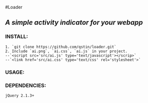 #Loader

## _A simple activity indicator for your webapp_

### INSTALL:
    1. `git clone https://github.com/qstin/loader.git`
    2. Include `ai.png`, `ai.css`, `ai.js` in your project.
    --`<script src='src/ai.js' type='text/javascript'></scrip>`
    --`<link href='src/ai.css' type='text/css' rel='stylesheet'>`

### USAGE:

### DEPENDENCIES:
    jQuery 2.1.3+
